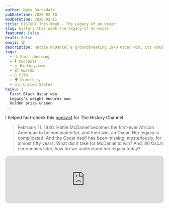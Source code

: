 ```yaml
---
author: Nate Barksdale
pubDatetime: 2020-02-10
modDatetime: 2020-02-11
title: HISTORY This Week - The Legacy of an Oscar
slug: history-this-week-the-legacy-of-an-oscar
featured: False
draft: False
emoji: 🏆
description: Hattie McDaniel's groundbreaking 1940 Oscar win, its complicated legacy, and the fifty-year mystery surrounding the missing award.
tags:
  - 🔍 Fact-checking
  - 🎙️ Podcasts
  - 🇭 History.com
  - 🏆 Awards
  - 🎥 Film
  - 🌍 Diversity
  - 🇺🇸 United States
haiku: |
  First Black Oscar won
  Legacy's weight endures now
  Golden prize unseen
---
```


I helped fact-check this [podcast](https://open.spotify.com/episode/1Ox1oiwYLtJtQtO3XPww76?si=hINJ2gNzR5unhsRqgElE2w) for The History Channel.

> February 11, 1940. Hattie McDaniel becomes the first-ever African American to be nominated for, and then win, an Oscar. Her legacy is complicated. And the Oscar itself has been missing, mysteriously, for almost fifty years. What did it take for McDaniel to win? And, 80 Oscar ceremonies later, how do we understand her legacy today?

<iframe style="border-radius:12px" src="https://open.spotify.com/embed/episode/1Ox1oiwYLtJtQtO3XPww76?utm_source=generator" width="100%" height="152" frameBorder="0" allowfullscreen="" allow="autoplay; clipboard-write; encrypted-media; fullscreen; picture-in-picture" loading="lazy"></iframe>
